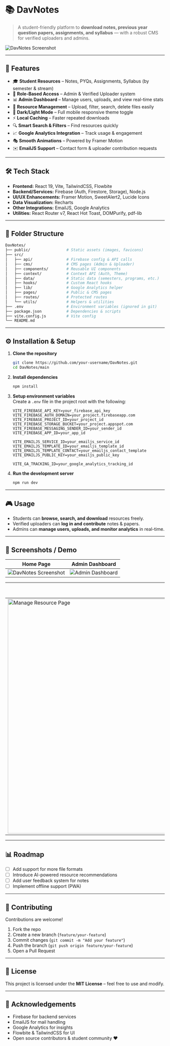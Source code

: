 # 📚 DavNotes  

> A student-friendly platform to **download notes, previous year question papers, assignments, and syllabus** — with a robust CMS for verified uploaders and admins.  

![DavNotes Screenshot](https://via.placeholder.com/1000x500.png?text=DavNotes+Demo+Screenshot)

---

## 🚀 Features  

- 🎓 **Student Resources** – Notes, PYQs, Assignments, Syllabus (by semester & stream)  
- 🔑 **Role-Based Access** – Admin & Verified Uploader system  
- 📊 **Admin Dashboard** – Manage users, uploads, and view real-time stats  
- 📂 **Resource Management** – Upload, filter, search, delete files easily  
- 🌙 **Dark/Light Mode** – Full mobile responsive theme toggle  
- ⚡ **Local Caching** – Faster repeated downloads  
- 🔍 **Smart Search & Filters** – Find resources quickly  
- 📈 **Google Analytics Integration** – Track usage & engagement  
- 🎭 **Smooth Animations** – Powered by Framer Motion  
- ✉️ **EmailJS Support** – Contact form & uploader contribution requests  

---

## 🛠️ Tech Stack  

- **Frontend:** React 19, Vite, TailwindCSS, Flowbite  
- **Backend/Services:** Firebase (Auth, Firestore, Storage), Node.js  
- **UI/UX Enhancements:** Framer Motion, SweetAlert2, Lucide Icons  
- **Data Visualization:** Recharts  
- **Other Integrations:** EmailJS, Google Analytics  
- **Utilities:** React Router v7, React Hot Toast, DOMPurify, pdf-lib  

---

## 📂 Folder Structure  

```bash
DavNotes/
├── public/                # Static assets (images, favicons)
├── src/
│   ├── api/               # Firebase config & API calls
│   ├── cms/               # CMS pages (Admin & Uploader)
│   ├── components/        # Reusable UI components
│   ├── context/           # Context API (Auth, Theme)
│   ├── data/              # Static data (semesters, programs, etc.)
│   ├── hooks/             # Custom React hooks
│   ├── lib/               # Google Analytics helper
│   ├── pages/             # Public & CMS pages
│   ├── routes/            # Protected routes
│   └── utils/             # Helpers & utilities
├── .env                   # Environment variables (ignored in git)
├── package.json           # Dependencies & scripts
├── vite.config.js         # Vite config
└── README.md
```

---

## ⚙️ Installation & Setup  

1. **Clone the repository**  
   ```bash
   git clone https://github.com/your-username/DavNotes.git
   cd DavNotes/main
   ```

2. **Install dependencies**  
   ```bash
   npm install
   ```

3. **Setup environment variables**  
   Create a `.env` file in the project root with the following:  

   ```env
   VITE_FIREBASE_API_KEY=your_firebase_api_key
   VITE_FIREBASE_AUTH_DOMAIN=your_project.firebaseapp.com
   VITE_FIREBASE_PROJECT_ID=your_project_id
   VITE_FIREBASE_STORAGE_BUCKET=your_project.appspot.com
   VITE_FIREBASE_MESSAGING_SENDER_ID=your_sender_id
   VITE_FIREBASE_APP_ID=your_app_id

   VITE_EMAILJS_SERVICE_ID=your_emailjs_service_id
   VITE_EMAILJS_TEMPLATE_ID=your_emailjs_template_id
   VITE_EMAILJS_TEMPLATE_CONTACT=your_emailjs_contact_template
   VITE_EMAILJS_PUBLIC_KEY=your_emailjs_public_key

   VITE_GA_TRACKING_ID=your_google_analytics_tracking_id
   ```

4. **Run the development server**  
   ```bash
   npm run dev
   ```

---

## 🎮 Usage  

- Students can **browse, search, and download** resources freely.  
- Verified uploaders can **log in and contribute** notes & papers.  
- Admins can **manage users, uploads, and monitor analytics** in real-time.  

---

## 📸 Screenshots / Demo  

| Home Page | Admin Dashboard |
|-----------|-----------------|
| ![DavNotes Screenshot](https://github.com/user-attachments/assets/b307f2de-d7ba-4945-b300-a418563e3c18) | ![Admin Dashboard](https://github.com/user-attachments/assets/891ed413-77a1-4d89-ab35-ccf9a19ec67c) |

| Manage Resource Page | Mobile View |
|----------------------|-------------|
| <img width="1581" height="741" alt="Manage Resource Page" src="https://github.com/user-attachments/assets/86d22853-8885-49e5-b137-61cab1163937" /> | ![Mobile View](https://github.com/user-attachments/assets/9a19b143-7bb3-4def-99fc-d4bdacd78fdf) |

---

## 📊 Roadmap  

- [ ] Add support for more file formats  
- [ ] Introduce AI-powered resource recommendations  
- [ ] Add user feedback system for notes  
- [ ] Implement offline support (PWA)  

---

## 🤝 Contributing  

Contributions are welcome!  

1. Fork the repo  
2. Create a new branch (`feature/your-feature`)  
3. Commit changes (`git commit -m "Add your feature"`)  
4. Push the branch (`git push origin feature/your-feature`)  
5. Open a Pull Request  

---

## 📜 License  

This project is licensed under the **MIT License** – feel free to use and modify.  

---

## 🙏 Acknowledgements  

- Firebase for backend services  
- EmailJS for mail handling  
- Google Analytics for insights  
- Flowbite & TailwindCSS for UI  
- Open source contributors & student community ❤️  